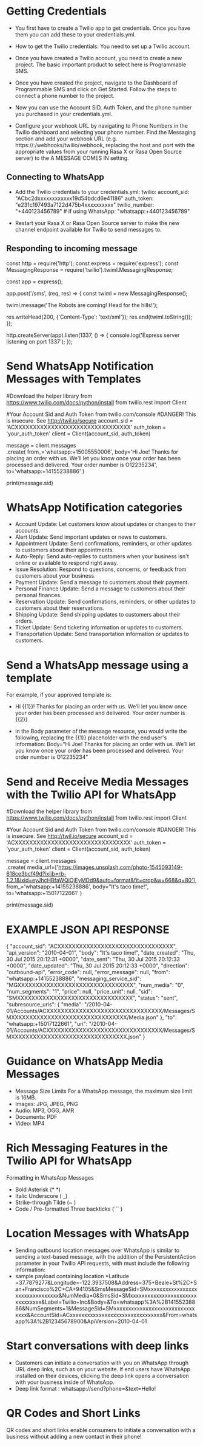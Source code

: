 # Getting Credentials
* You first have to create a Twilio app to get credentials. Once you have them you can add these to your credentials.yml.
* How to get the Twilio credentials: You need to set up a Twilio account.

* Once you have created a Twilio account, you need to create a new project. The basic important product to select here is Programmable SMS.

* Once you have created the project, navigate to the Dashboard of Programmable SMS and click on Get Started. Follow the steps to connect a phone number to the project.

* Now you can use the Account SID, Auth Token, and the phone number you purchased in your credentials.yml.

* Configure your webhook URL by navigating to Phone Numbers in the Twilio dashboard and selecting your phone number. Find the Messaging section and add your webhook URL (e.g. https://<host>:<port>/webhooks/twilio/webhook, replacing the host and port with the appropriate values from your running Rasa X or Rasa Open Source server) to the A MESSAGE COMES IN setting.
  
 ## Connecting to WhatsApp
* Add the Twilio credentials to your credentials.yml:
twilio:
  account_sid: "ACbc2dxxxxxxxxxxxx19d54bdcd6e41186"
  auth_token: "e231c197493a7122d475b4xxxxxxxxxx"
  twilio_number: "+440123456789"  # if using WhatsApp: "whatsapp:+440123456789"
 
* Restart your Rasa X or Rasa Open Source server to make the new channel endpoint available for Twilio to send messages to.

## Responding to incoming message
const http = require('http');
const express = require('express');
const MessagingResponse = require('twilio').twiml.MessagingResponse;

const app = express();

app.post('/sms', (req, res) => {
  const twiml = new MessagingResponse();

  twiml.message('The Robots are coming! Head for the hills!');

  res.writeHead(200, {'Content-Type': 'text/xml'});
  res.end(twiml.toString());
});

http.createServer(app).listen(1337, () => {
  console.log('Express server listening on port 1337');
});

# Send WhatsApp Notification Messages with Templates
#Download the helper library from https://www.twilio.com/docs/python/install
from twilio.rest import Client


#Your Account Sid and Auth Token from twilio.com/console
#DANGER! This is insecure. See http://twil.io/secure
account_sid = 'ACXXXXXXXXXXXXXXXXXXXXXXXXXXXXXXXX'
auth_token = 'your_auth_token'
client = Client(account_sid, auth_token)

message = client.messages \
    .create(
         from_='whatsapp:+15005550006',
         body='Hi Joe! Thanks for placing an order with us. We’ll let you know once your order has been processed and delivered. Your order number is O12235234',
         to='whatsapp:+14155238886'
     )

print(message.sid)

# WhatsApp Notification categories
* Account Update: Let customers know about updates or changes to their accounts.
* Alert Update: Send important updates or news to customers.
* Appointment Update: Send confirmations, reminders, or other updates to customers about their appointments.
* Auto-Reply: Send auto-replies to customers when your business isn't online or available to respond right away.
* Issue Resolution: Respond to questions, concerns, or feedback from customers about your business.
* Payment Update: Send a message to customers about their payment.
* Personal Finance Update: Send a message to customers about their personal finances.
* Reservation Update: Send confirmations, reminders, or other updates to customers about their reservations.
* Shipping Update: Send shipping updates to customers about their orders.
* Ticket Update: Send ticketing information or updates to customers.
* Transportation Update: Send transportation information or updates to customers.

# Send a WhatsApp message using a template
For example, if your approved template is:
* Hi {{1}}! Thanks for placing an order with us. We’ll let you know once your order has been processed and delivered. Your order number is {{2}}

* in the Body parameter of the message resource, you would write the following, replacing the {{1}} placeholder with the end user's information:
Body=“Hi Joe! Thanks for placing an order with us. We’ll let you know once your order has been processed and delivered. Your order number is O12235234”

# Send and Receive Media Messages with the Twilio API for WhatsApp
#Download the helper library from https://www.twilio.com/docs/python/install
from twilio.rest import Client


#Your Account Sid and Auth Token from twilio.com/console
#DANGER! This is insecure. See http://twil.io/secure
account_sid = 'ACXXXXXXXXXXXXXXXXXXXXXXXXXXXXXXXX'
auth_token = 'your_auth_token'
client = Client(account_sid, auth_token)

message = client.messages \
    .create(
         media_url=['https://images.unsplash.com/photo-1545093149-618ce3bcf49d?ixlib=rb-1.2.1&ixid=eyJhcHBfaWQiOjEyMDd9&auto=format&fit=crop&w=668&q=80'],
         from_='whatsapp:+14155238886',
         body="It's taco time!",
         to='whatsapp:+15017122661'
     )

print(message.sid)
# EXAMPLE JSON API RESPONSE
{
  "account_sid": "ACXXXXXXXXXXXXXXXXXXXXXXXXXXXXXXXX",
  "api_version": "2010-04-01",
  "body": "It's taco time!",
  "date_created": "Thu, 30 Jul 2015 20:12:31 +0000",
  "date_sent": "Thu, 30 Jul 2015 20:12:33 +0000",
  "date_updated": "Thu, 30 Jul 2015 20:12:33 +0000",
  "direction": "outbound-api",
  "error_code": null,
  "error_message": null,
  "from": "whatsapp:+14155238886",
  "messaging_service_sid": "MGXXXXXXXXXXXXXXXXXXXXXXXXXXXXXXXX",
  "num_media": "0",
  "num_segments": "1",
  "price": null,
  "price_unit": null,
  "sid": "SMXXXXXXXXXXXXXXXXXXXXXXXXXXXXXXXX",
  "status": "sent",
  "subresource_uris": {
    "media": "/2010-04-01/Accounts/ACXXXXXXXXXXXXXXXXXXXXXXXXXXXXXXXX/Messages/SMXXXXXXXXXXXXXXXXXXXXXXXXXXXXXXXX/Media.json"
  },
  "to": "whatsapp:+15017122661",
  "uri": "/2010-04-01/Accounts/ACXXXXXXXXXXXXXXXXXXXXXXXXXXXXXXXX/Messages/SMXXXXXXXXXXXXXXXXXXXXXXXXXXXXXXXX.json"
}

# Guidance on WhatsApp Media Messages
* Message Size Limits For a WhatsApp message, the maximum size limit is 16MB.
* Images: JPG, JPEG, PNG
* Audio: MP3, OGG, AMR
* Documents: PDF
* Video: MP4
# Rich Messaging Features in the Twilio API for WhatsApp
Formatting in WhatsApp Messages
* Bold Asterisk (*  *)
* Italic	Underscore ( _)
* Strike-through	Tilde (~ )
* Code / Pre-formatted	Three backticks (``` )

# Location Messages with WhatsApp
* Sending outbound location messages over WhatsApp is similar to sending a text-based message, with the addition of the PersistentAction parameter in your Twilio API requests, with must include the following information:
* sample payload containing location
*Latitude =37.7879277&Longitude=-122.3937508&Address=375+Beale+St%2C+San+Francisco%2C+CA+94105&SmsMessageSid=SMxxxxxxxxxxxxxxxxxxxxxxxxxxxxxxxx&NumMedia=0&SmsSid=SMxxxxxxxxxxxxxxxxxxxxxxxxxxxxxxxx&Label=Twilio+Inc&Body=&To=whatsapp%3A%2B14155238886&NumSegments=1&MessageSid=SMxxxxxxxxxxxxxxxxxxxxxxxxxxxxxxxx&AccountSid=ACxxxxxxxxxxxxxxxxxxxxxxxxxxxxxxxx&From=whatsapp%3A%2B12345678900&ApiVersion=2010-04-01

# Start conversations with deep links
* Customers can initiate a conversation with you on WhatsApp through URL deep links, such as on your website. If end users have WhatsApp installed on their devices, clicking the deep link opens a conversation with your business inside of WhatsApp.
* Deep link format : whatsapp://send?phone=<e164 number>&text=Hello!

# QR Codes and Short Links
QR codes and short links enable consumers to initiate a conversation with a business without adding a new contact in their phone!
